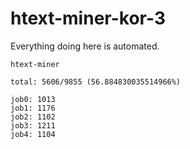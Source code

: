 # htext-miner-kor-3

Everything doing here is automated.

```
htext-miner

total: 5606/9855 (56.884830035514966%)

job0: 1013
job1: 1176
job2: 1102
job3: 1211
job4: 1104
```